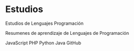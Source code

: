 # Estudios
Estudios de Lenguajes Programación

Resumenes de aprendizaje de Lenguajes de Programación

JavaScript
PHP
Python
Java
GitHub
